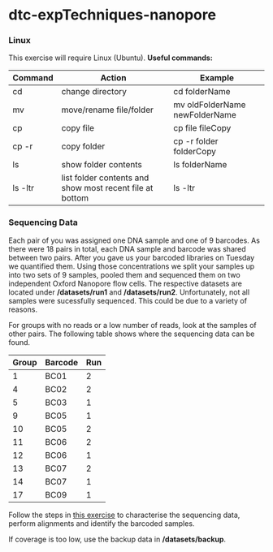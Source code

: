 # dtc-expTechniques-nanopore


### Linux
This exercise will require Linux (Ubuntu). 
**Useful commands:**

|Command|Action|Example|
|---|---|---|
|cd|change directory|cd folderName|
|mv|move/rename file/folder|mv oldFolderName newFolderName|
|cp|copy file|cp file fileCopy|
|cp -r|copy folder|cp -r folder folderCopy|
|ls|show folder contents|ls folderName|
|ls -ltr|list folder contents and show most recent file at bottom|ls -ltr|


### Sequencing Data
Each pair of you was assigned one DNA sample and one of 9 barcodes. As there were 18 pairs in total, each DNA sample and barcode was shared between two pairs. After you gave us your barcoded libraries on Tuesday we quantified them. Using those concentrations we split your samples up into two sets of 9 samples, pooled them and sequenced them on two independent Oxford Nanopore flow cells. The respective datasets are located under **/datasets/run1** and **/datasets/run2**. Unfortunately, not all samples were sucessfully sequenced. This could be due to a variety of reasons.

For groups with no reads or a low number of reads, look at the samples of other pairs. The following table shows where the sequencing data can be found.

|Group|Barcode|Run|
|---|---|---|
|1|BC01|2|
|4|BC02|2|
|5|BC03|1|
|9|BC05|1|
|10|BC05|2|
|11|BC06|2|
|12|BC06|1|
|13|BC07|2|
|14|BC07|1|
|17|BC09|1|

Follow the steps in [this exercise](https://github.com/demharters/dtc-expTechniques-nanopore/blob/master/exercise.md) to characterise the sequencing data, perform alignments and identify the barcoded samples.

If coverage is too low, use the backup data in **/datasets/backup**.
